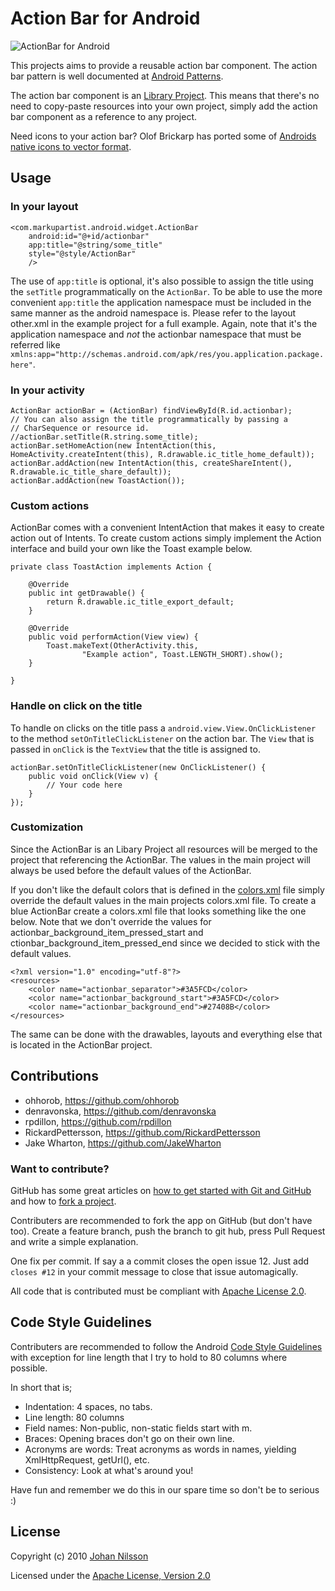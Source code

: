# Action Bar for Android

![ActionBar for Android](http://markupartist.com/images/actionbar.png "ActionBar for Android")

This projects aims to provide a reusable action bar component. The action bar pattern is well documented at [Android Patterns](http://www.androidpatterns.com/uap_pattern/action-bar).

The action bar component is an [Library Project](http://developer.android.com/guide/developing/eclipse-adt.html#libraryProject). This means that there's no need to copy-paste resources into your own project, simply add the action bar component as a reference to any project.

Need icons to your action bar? Olof Brickarp has ported some of [Androids native icons to vector format](http://www.yay.se/2011/02/native-android-icons-in-vector-format/).

## Usage

### In your layout

    <com.markupartist.android.widget.ActionBar
	    android:id="@+id/actionbar"
	    app:title="@string/some_title"
	    style="@style/ActionBar"
        />

The use of `app:title` is optional, it's also possible to assign the title using the `setTitle` programmatically on the `ActionBar`. To be able to use the more convenient `app:title` the application namespace must be included in the same manner as the android namespace is. Please refer to the layout other.xml in the example project for a full example. Again, note that it's the application namespace and *not* the actionbar namespace that must be referred like `xmlns:app="http://schemas.android.com/apk/res/you.application.package.here"`.

### In your activity

    ActionBar actionBar = (ActionBar) findViewById(R.id.actionbar);
    // You can also assign the title programmatically by passing a
    // CharSequence or resource id.
    //actionBar.setTitle(R.string.some_title);
    actionBar.setHomeAction(new IntentAction(this, HomeActivity.createIntent(this), R.drawable.ic_title_home_default));
    actionBar.addAction(new IntentAction(this, createShareIntent(), R.drawable.ic_title_share_default));
    actionBar.addAction(new ToastAction());

### Custom actions

ActionBar comes with a convenient IntentAction that makes it easy to create action out of Intents. To create custom actions simply implement the Action interface and build your own like the Toast example below.

    private class ToastAction implements Action {

        @Override
        public int getDrawable() {
            return R.drawable.ic_title_export_default;
        }

        @Override
        public void performAction(View view) {
            Toast.makeText(OtherActivity.this,
                    "Example action", Toast.LENGTH_SHORT).show();
        }

    }

### Handle on click on the title

To handle on clicks on the title pass a `android.view.View.OnClickListener` to the method `setOnTitleClickListener` on the action bar. The `View` that is passed in `onClick` is the `TextView` that the title is assigned to.

    actionBar.setOnTitleClickListener(new OnClickListener() {
        public void onClick(View v) {
            // Your code here
        }
    });

### Customization

Since the ActionBar is an Libary Project all resources will be merged to the project that referencing the ActionBar. The values in the main project will always be used before the default values of the ActionBar.

If you don't like the default colors that is defined in the [colors.xml](https://github.com/johannilsson/android-actionbar/blob/master/actionbar/res/values/colors.xml) file simply override the default values in the main projects colors.xml file. To create a blue ActionBar create a colors.xml file that looks something like the one below. Note that we don't override the values for actionbar_background_item_pressed_start and ctionbar_background_item_pressed_end since we decided to stick with the default values.

    <?xml version="1.0" encoding="utf-8"?>
    <resources>
        <color name="actionbar_separator">#3A5FCD</color>
        <color name="actionbar_background_start">#3A5FCD</color>
        <color name="actionbar_background_end">#27408B</color>
    </resources> 

The same can be done with the drawables, layouts and everything else that is located in the ActionBar project.

## Contributions

* ohhorob, https://github.com/ohhorob
* denravonska, https://github.com/denravonska
* rpdillon, https://github.com/rpdillon
* RickardPettersson, https://github.com/RickardPettersson
* Jake Wharton, <https://github.com/JakeWharton>

### Want to contribute?

GitHub has some great articles on [how to get started with Git and GitHub](http://help.github.com/) and how to [fork a project](http://help.github.com/forking/).

Contributers are recommended to fork the app on GitHub (but don't have too). Create a feature branch, push the branch to git hub, press Pull Request and write a simple explanation.

One fix per commit. If say a a commit closes the open issue 12. Just add `closes #12` in your commit message to close that issue automagically.

All code that is contributed must be compliant with [Apache License 2.0](http://www.apache.org/licenses/LICENSE-2.0.html).

## Code Style Guidelines

Contributers are recommended to follow the Android [Code Style Guidelines](http://source.android.com/source/code-style.html) with exception for line length that I try to hold to 80 columns where possible.

In short that is;

* Indentation: 4 spaces, no tabs.
* Line length: 80 columns
* Field names: Non-public, non-static fields start with m.
* Braces: Opening braces don't go on their own line.
* Acronyms are words: Treat acronyms as words in names, yielding XmlHttpRequest, getUrl(), etc.
* Consistency: Look at what's around you!

Have fun and remember we do this in our spare time so don't be to serious :)

## License
Copyright (c) 2010 [Johan Nilsson](http://markupartist.com)

Licensed under the [Apache License, Version 2.0](http://www.apache.org/licenses/LICENSE-2.0.html)


